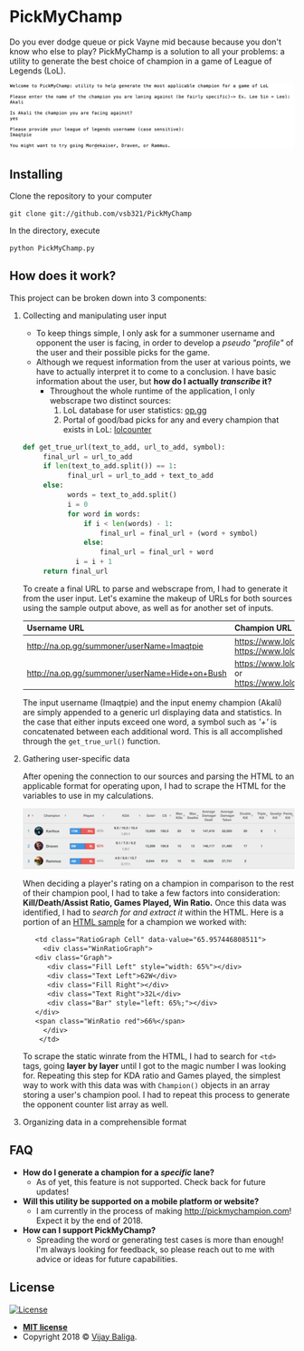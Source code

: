 # PickMyChamp
Do you ever dodge queue or pick Vayne mid because because you don't know who else to play? PickMyChamp is a solution to all your problems: a utility to generate the best choice of champion in a game of League of Legends (LoL).

![Project Sample](SampleOutput.png)

## Installing

Clone the repository to your computer 

```
git clone git://github.com/vsb321/PickMyChamp
```

In the directory, execute

```
python PickMyChamp.py
```

## How does it work?

This project can be broken down into 3 components:
   1. Collecting and manipulating user input
      - To keep things simple, I only ask for a summoner username and opponent the user is facing, in order to develop a *pseudo "profile"* of the user and their possible picks for the game.
      - Although we request information from the user at various points, we have to actually interpret it to come to a conclusion. I have basic information about the user, but **how do I actually _transcribe_ it?**
      	- Throughout the whole runtime of the application, I only webscrape two distinct sources:
       	    1. LoL database for user statistics: [op.gg](http://na.op.gg)
	        2. Portal of good/bad picks for any and every champion that exists in LoL: [lolcounter](https://www.lolcounter.com)
	  
       ```python 
       def get_true_url(text_to_add, url_to_add, symbol):
	        final_url = url_to_add
	        if len(text_to_add.split()) == 1:
		          final_url = url_to_add + text_to_add
	        else:
		          words = text_to_add.split()
		          i = 0
		          for word in words:
			          if i < len(words) - 1:
				          final_url = final_url + (word + symbol)
			          else:
				          final_url = final_url + word
			        i = i + 1
	        return final_url
       ```
       To create a final URL to parse and webscrape from, I had to generate it from the user input. Let's examine the makeup of URLs for both sources using the sample output above, as well as for another set of inputs.
       
       | Username URL     | Champion URL |
       | ------------- | ------------- |
       | http://na.op.gg/summoner/userName=Imaqtpie | https://www.lolcounter.com/champions/akali/weak or https://www.lolcounter.com/champions/akali/strong      |
       | http://na.op.gg/summoner/userName=Hide+on+Bush | https://www.lolcounter.com/champions/twistedfate/weak or https://www.lolcounter.com/champions/twistedfate/strong      |
       
       The input username (Imaqtpie) and the input enemy champion (Akali) are simply appended to a generic url displaying data and statistics. In the case that either inputs exceed one word, a symbol such as *'+'* is concatenated between each additional word. This is all accomplished through the ```get_true_url()``` function.
   2. Gathering user-specific data
   
      After opening the connection to our sources and parsing the HTML to an applicable format for operating upon, I had to scrape the HTML for the variables to use in my calculations.      
      
      ![Data Sample](DataSample.png)
      
      When deciding a player's rating on a champion in comparison to the rest of their champion pool, I had to take a few factors into consideration: **Kill/Death/Assist Ratio, Games Played, Win Ratio.** Once this data was identified, I had to _search for and extract it_ within the HTML. Here is a portion of an [HTML sample](SampleChampAttributes.html) for a champion we worked with:
     
		     
		     <td class="RatioGraph Cell" data-value="65.957446808511">
		       <div class="WinRatioGraph">
			 <div class="Graph">
			    <div class="Fill Left" style="width: 65%"></div>
			    <div class="Text Left">62W</div>
			    <div class="Fill Right"></div>
			    <div class="Text Right">32L</div>
			    <div class="Bar" style="left: 65%;"></div>
			 </div>
			 <span class="WinRatio red">66%</span>
		       </div>
		      </td>
		      
	      
         To scrape the static winrate from the HTML, I had to search for ```<td>``` tags, going **layer by layer** until I got to the magic number I was looking for. Repeating this step for KDA ratio and Games played, the simplest way to work with this data was with ```Champion()``` objects in an array storing a user's champion pool. I had to repeat this process to generate the opponent counter list array as well.
   
   3. Organizing data in a comprehensible format

## FAQ

- **How do I generate a champion for a *specific* lane?**
    - As of yet, this feature is not supported. Check back for future updates!
- **Will this utility be supported on a mobile platform or website?**
    - I am currently in the process of making http://pickmychampion.com! Expect it by the end of 2018.
- **How can I support PickMyChamp?**
    - Spreading the word or generating test cases is more than enough! I'm always looking for feedback, so please reach out to me with advice or ideas for future capabilities.

## License

[![License](http://img.shields.io/:license-mit-blue.svg?style=flat-square)](http://badges.mit-license.org)

- **[MIT license](http://opensource.org/licenses/mit-license.php)**
- Copyright 2018 © <a href="http://vijaybaliga.com" target="_blank">Vijay Baliga</a>.

